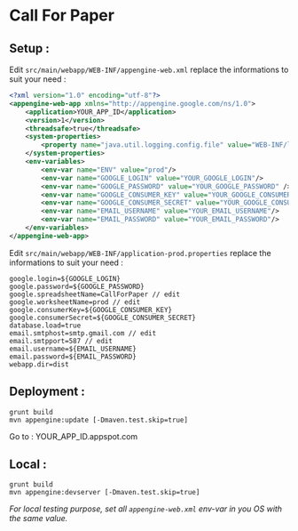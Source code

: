# Call For Paper

## Setup :

Edit `src/main/webapp/WEB-INF/appengine-web.xml` replace the informations to suit your need :

```xml
<?xml version="1.0" encoding="utf-8"?>
<appengine-web-app xmlns="http://appengine.google.com/ns/1.0">
    <application>YOUR_APP_ID</application>
    <version>1</version>
    <threadsafe>true</threadsafe>
    <system-properties>
        <property name="java.util.logging.config.file" value="WEB-INF/logging.properties"/>
    </system-properties>
    <env-variables>
        <env-var name="ENV" value="prod"/>
        <env-var name="GOOGLE_LOGIN" value="YOUR_GOOGLE_LOGIN"/>
        <env-var name="GOOGLE_PASSWORD" value="YOUR_GOOGLE_PASSWORD" />
        <env-var name="GOOGLE_CONSUMER_KEY" value="YOUR_GOOGLE_CONSUMER_KEY"/>
        <env-var name="GOOGLE_CONSUMER_SECRET" value="YOUR_GOOGLE_CONSUMER_SECRET"/>
        <env-var name="EMAIL_USERNAME" value="YOUR_EMAIL_USERNAME"/>
        <env-var name="EMAIL_PASSWORD" value="YOUR_EMAIL_PASSWORD"/>
    </env-variables>
</appengine-web-app>
```
Edit `src/main/webapp/WEB-INF/application-prod.properties` replace the informations to suit your need :

```properties
google.login=${GOOGLE_LOGIN}
google.password=${GOOGLE_PASSWORD}
google.spreadsheetName=CallForPaper // edit
google.worksheetName=prod // edit
google.consumerKey=${GOOGLE_CONSUMER_KEY}
google.consumerSecret=${GOOGLE_CONSUMER_SECRET}
database.load=true
email.smtphost=smtp.gmail.com // edit
email.smtpport=587 // edit
email.username=${EMAIL_USERNAME}
email.password=${EMAIL_PASSWORD}
webapp.dir=dist
```

## Deployment :

```shell
grunt build
mvn appengine:update [-Dmaven.test.skip=true]
```
Go to : YOUR_APP_ID.appspot.com

## Local :

```shell
grunt build
mvn appengine:devserver [-Dmaven.test.skip=true]
```
*For local testing purpose, set all `appengine-web.xml` env-var in you OS with the same value.*